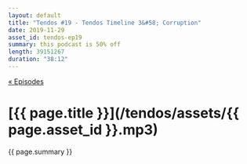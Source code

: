 ```yaml
---
layout: default
title: "Tendos #19 - Tendos Timeline 3&#58; Corruption"
date: 2019-11-29
asset_id: tendos-ep19
summary: this podcast is 50% off
length: 39151267
duration: "38:12"
---
```

[« Episodes](/tendos/episodes)

# [{{ page.title }}](/tendos/assets/{{ page.asset_id }}.mp3)
{{ page.summary }}
